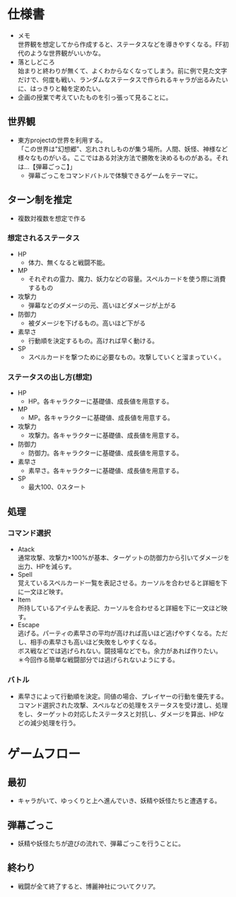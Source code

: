 # 仕様書
- メモ<br>
  世界観を想定してから作成すると、ステータスなどを導きやすくなる。FF初代のような世界観がいいかな。
- 落としどころ<br>
  始まりと終わりが無くて、よくわからなくなってしまう。前に例で見た文字だけで、何度も戦い、ランダムなステータスで作られるキャラが出るみたいに、はっきりと軸を定めたい。
- 企画の授業で考えていたものを引っ張って見ることに。<br>


## 世界観
- 東方projectの世界を利用する。<br>
  「この世界は"幻想郷"、忘れされしものが集う場所。人間、妖怪、神様など様々なものがいる。ここではある対決方法で勝敗を決めるものがある。それは…【弾幕ごっこ】」
  - 弾幕ごっこをコマンドバトルで体験できるゲームをテーマに。

## ターン制を推定
- 複数対複数を想定で作る

### 想定されるステータス
- HP
  - 体力、無くなると戦闘不能。
- MP
  - それぞれの霊力、魔力、妖力などの容量。スペルカードを使う際に消費するもの
- 攻撃力
  - 弾幕などのダメージの元、高いほどダメージが上がる
- 防御力
  - 被ダメージを下げるもの。高いほど下がる
- 素早さ
  - 行動順を決定するもの。高ければ早く動ける。
- SP
  - スペルカードを撃つために必要なもの。攻撃していくと溜まっていく。

### ステータスの出し方(想定)
- HP
  - HP。各キャラクターに基礎値、成長値を用意する。
- MP
  - MP。各キャラクターに基礎値、成長値を用意する。
- 攻撃力
  - 攻撃力。各キャラクターに基礎値、成長値を用意する。
- 防御力
  - 防御力。各キャラクターに基礎値、成長値を用意する。
- 素早さ
  - 素早さ。各キャラクターに基礎値、成長値を用意する。
- SP
  - 最大100、0スタート

## 処理
### コマンド選択
- Atack<br>
  通常攻撃、攻撃力×100%が基本、ターゲットの防御力から引いてダメージを出力、HPを減らす。
- Spell<br>
  覚えているスペルカード一覧を表記させる。カーソルを合わせると詳細を下に一文ほど映す。
- Item<br>
  所持しているアイテムを表記、カーソルを合わせると詳細を下に一文ほど映す。
- Escape<br>
  逃げる。パーティの素早さの平均が高ければ高いほど逃げやすくなる。ただし、相手の素早さも高いほど失敗をしやすくなる。<br>
  ボス戦などでは逃げられない。闘技場などでも。余力があれば作りたい。<br>
  ＊今回作る簡単な戦闘部分では逃げられないようにする。

### バトル
- 素早さによって行動順を決定。同値の場合、プレイヤーの行動を優先する。<br>
  コマンド選択された攻撃、スペルなどの処理をステータスを受け渡し、処理をし、ターゲットの対応したステータスと対抗し、ダメージを算出、HPなどの減少処理を行う。

# ゲームフロー
## 最初
- キャラがいて、ゆっくりと上へ進んでいき、妖精や妖怪たちと遭遇する。

## 弾幕ごっこ
- 妖精や妖怪たちが遊びの流れで、弾幕ごっこを行うことに。

## 終わり
- 戦闘が全て終了すると、博麗神社についてクリア。
